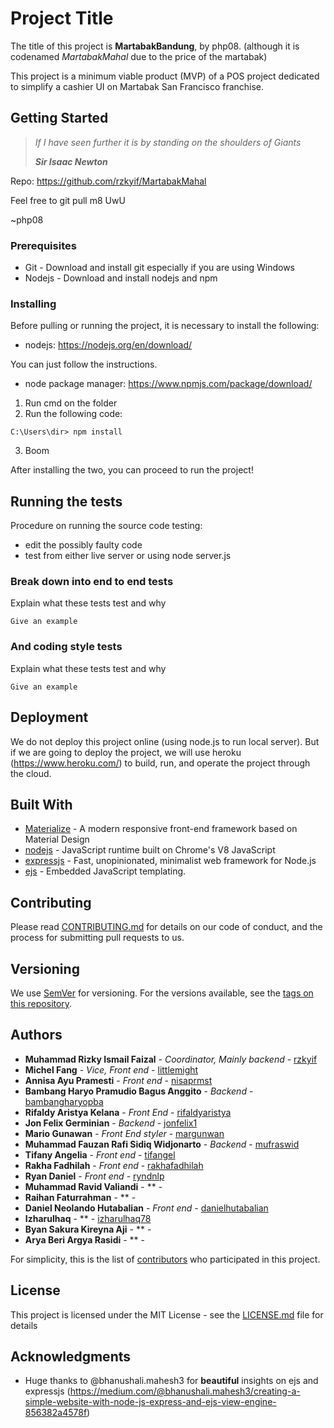 # Project Title

The title of this project is **MartabakBandung**, by php08. (although it is codenamed *MartabakMahal* due to the price of the martabak) 

This project is a minimum viable product (MVP) of a POS project dedicated to simplify a cashier UI on Martabak San Francisco franchise.

## Getting Started

> *If I have seen further it is by standing on the shoulders of Giants*
>
> ***Sir Isaac Newton***

Repo: https://github.com/rzkyif/MartabakMahal

Feel free to git pull m8 UwU

~php08

### Prerequisites

* Git - Download and install git especially if you are using Windows
* Nodejs - Download and install nodejs and npm 

### Installing

Before pulling or running the project, it is necessary to install the following:
* nodejs: https://nodejs.org/en/download/

You can just follow the instructions.

* node package manager: https://www.npmjs.com/package/download/

1. Run cmd on the folder
2. Run the following code: 
```
C:\Users\dir> npm install
```
3. Boom

After installing the two, you can proceed to run the project!

## Running the tests

Procedure on running the source code testing:
* edit the possibly faulty code
* test from either live server or using node server.js

### Break down into end to end tests

Explain what these tests test and why

```
Give an example
```

### And coding style tests

Explain what these tests test and why

```
Give an example
```

## Deployment

We do not deploy this project online (using node.js to run local server). But if we are going to deploy the project, we will use heroku (https://www.heroku.com/) to build, run, and operate the project through the cloud.

## Built With

* [Materialize](https://materializecss.com/) - A modern responsive front-end framework based on Material Design
* [nodejs](https://nodejs.org) - JavaScript runtime built on Chrome's V8 JavaScript 
* [expressjs](https://expressjs.com) - Fast, unopinionated, minimalist web framework for Node.js
* [ejs](https://ejs.co/) - Embedded JavaScript templating. 

## Contributing

Please read [CONTRIBUTING.md](https://gist.github.com/PurpleBooth/b24679402957c63ec426) for details on our code of conduct, and the process for submitting pull requests to us.

## Versioning

We use [SemVer](http://semver.org/) for versioning. For the versions available, see the [tags on this repository](https://github.com/your/project/tags). 

## Authors

* **Muhammad Rizky Ismail Faizal** - *Coordinator, Mainly backend* - [rzkyif](https://github.com/rzkyif)
* **Michel Fang** - *Vice, Front end* - [littlemight](https://github.com/littlemight)
* **Annisa Ayu Pramesti** - *Front end* - [nisaprmst](https://github.com/nisaprmst)
* **Bambang Haryo Pramudio Bagus Anggito** - *Backend* - [bambangharyopba](https://github.com/bambangharyopba)
* **Rifaldy Aristya Kelana** - *Front End* - [rifaldyaristya](https://github.com/rifaldyaristya)
* **Jon Felix Germinian** - *Backend* - [jonfelix1](https://github.com/jonfelix1)
* **Mario Gunawan** - *Front End styler* - [margunwan](https://github.com/margunwan)
* **Muhammad Fauzan Rafi Sidiq Widjonarto** - *Backend* - [mufraswid](https://github.com/mufraswid)
* **Tifany Angelia** - *Front end* - [tifangel](http://github.com/tifangel)
* **Rakha Fadhilah** - *Front end* - [rakhafadhilah](http://github.com/rakhafadhilah)
* **Ryan Daniel** - *Front end* - [ryndnlp](http://github.com/ryndnlp)
* **Muhammad Ravid Valiandi** - ** - []()
* **Raihan Faturrahman** - ** - []()
* **Daniel Neolando Hutabalian** - *Front end* - [danielhutabalian](https://github.com/danielhutabalian)
* **Izharulhaq** - ** - [izharulhaq78](https://github.com/izharulhaq78)
* **Byan Sakura Kireyna Aji** - ** - []()
* **Arya Beri Argya Rasidi** - ** - []()

For simplicity, this is the list of [contributors](https://github.com/rzkyif/MartabakMahal/contributors) who participated in this project.

## License

This project is licensed under the MIT License - see the [LICENSE.md](LICENSE.md) file for details

## Acknowledgments

* Huge thanks to @bhanushali.mahesh3 for **beautiful** insights on ejs and expressjs 
(https://medium.com/@bhanushali.mahesh3/creating-a-simple-website-with-node-js-express-and-ejs-view-engine-856382a4578f)
